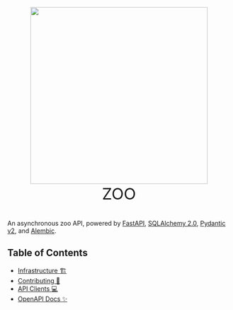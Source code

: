 <div style="text-align: center;">
  <p style="margin-bottom: 0;" align="center">
    <img src="https://i.imgur.com/EBsFZfD.png" width="400">
  </p>
  <p style="font-size: 36px; margin-top: 0;" align="center">
    ZOO
  </p>
</div>

An asynchronous zoo API, powered by [FastAPI](https://fastapi.tiangolo.com/),
[SQLAlchemy 2.0](https://www.sqlalchemy.org/), [Pydantic v2](https://docs.pydantic.dev/latest/),
and [Alembic](https://alembic.sqlalchemy.org/en/latest/).

## Table of Contents

-   [Infrastructure :building_construction:](infrastructure.md)
-   [Contributing :handshake:](contributing.md)
-   [API Clients :computer:](clients.md)
-   [OpenAPI Docs :sparkles:](openapi.md)
